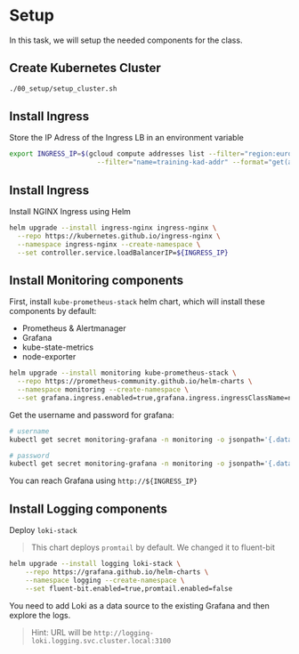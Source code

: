 # Setup

In this task, we will setup the needed components for the class.

## Create Kubernetes Cluster

```bash
./00_setup/setup_cluster.sh
```

## Install Ingress

Store the IP Adress of the Ingress LB in an environment variable

```bash
export INGRESS_IP=$(gcloud compute addresses list --filter="region:europe-west6" \
                      --filter="name=training-kad-addr" --format="get(address)")
```

## Install Ingress

Install NGINX Ingress using Helm

```bash
helm upgrade --install ingress-nginx ingress-nginx \
  --repo https://kubernetes.github.io/ingress-nginx \
  --namespace ingress-nginx --create-namespace \
  --set controller.service.loadBalancerIP=${INGRESS_IP}
```


## Install Monitoring components

First, install `kube-prometheus-stack` helm chart, which will install these components by default:

- Prometheus & Alertmanager
- Grafana
- kube-state-metrics
- node-exporter

```bash
helm upgrade --install monitoring kube-prometheus-stack \
  --repo https://prometheus-community.github.io/helm-charts \
  --namespace monitoring --create-namespace \
  --set grafana.ingress.enabled=true,grafana.ingress.ingressClassName=nginx
```

Get the username and password for grafana:

```bash
# username
kubectl get secret monitoring-grafana -n monitoring -o jsonpath='{.data.admin-user}' | base64 -d

# password
kubectl get secret monitoring-grafana -n monitoring -o jsonpath='{.data.admin-password}' | base64 -d
```

You can reach Grafana using `http://${INGRESS_IP}`

## Install Logging components

Deploy `loki-stack`

> This chart deploys `promtail` by default. We changed it to fluent-bit

```bash
helm upgrade --install logging loki-stack \
    --repo https://grafana.github.io/helm-charts \
    --namespace logging --create-namespace \
    --set fluent-bit.enabled=true,promtail.enabled=false
```

You need to add Loki as a data source to the existing Grafana and then explore the logs.

> Hint: URL will be `http://logging-loki.logging.svc.cluster.local:3100`
